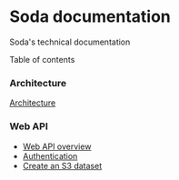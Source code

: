 # Soda documentation

Soda's technical documentation

Table of contents

### Architecture

[Architecture](architecture.md)

### Web API

* [Web API overview](web-api-overview.md)
* [Authentication](authentication.md)
* [Create an S3 dataset](dataset-create-s3.md)

